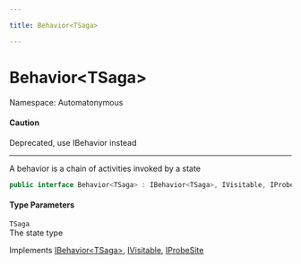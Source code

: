 ```yaml
---

title: Behavior<TSaga>

---
```


# Behavior\<TSaga\>

Namespace: Automatonymous

#### Caution

Deprecated, use IBehavior instead

---

A behavior is a chain of activities invoked by a state

```csharp
public interface Behavior<TSaga> : IBehavior<TSaga>, IVisitable, IProbeSite
```

#### Type Parameters

`TSaga`<br/>
The state type

Implements [IBehavior\<TSaga\>](../../masstransit-abstractions/masstransit/ibehavior-1), [IVisitable](../../masstransit-abstractions/masstransit/ivisitable), [IProbeSite](../../masstransit-abstractions/masstransit/iprobesite)
